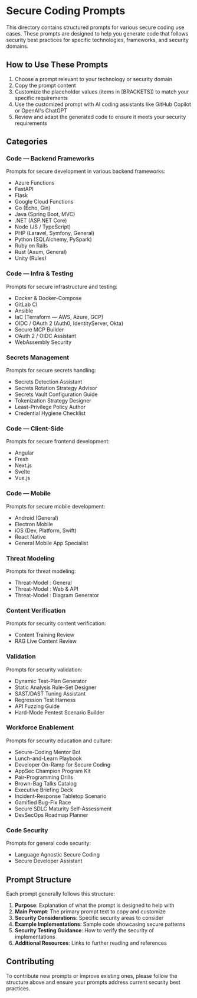 # Secure Coding Prompts

This directory contains structured prompts for various secure coding use cases. These prompts are designed to help you generate code that follows security best practices for specific technologies, frameworks, and security domains.

## How to Use These Prompts

1. Choose a prompt relevant to your technology or security domain
2. Copy the prompt content
3. Customize the placeholder values (items in [BRACKETS]) to match your specific requirements
4. Use the customized prompt with AI coding assistants like GitHub Copilot or OpenAI's ChatGPT
5. Review and adapt the generated code to ensure it meets your security requirements

## Categories

### Code — Backend Frameworks
Prompts for secure development in various backend frameworks:
- Azure Functions
- FastAPI
- Flask
- Google Cloud Functions
- Go (Echo, Gin)
- Java (Spring Boot, MVC)
- .NET (ASP.NET Core)
- Node (JS / TypeScript)
- PHP (Laravel, Symfony, General)
- Python (SQLAlchemy, PySpark)
- Ruby on Rails
- Rust (Axum, General)
- Unity (Rules)

### Code — Infra & Testing
Prompts for secure infrastructure and testing:
- Docker & Docker-Compose
- GitLab CI
- Ansible
- IaC (Terraform — AWS, Azure, GCP)
- OIDC / OAuth 2 (Auth0, IdentityServer, Okta)
- Secure MCP Builder
- OAuth 2 / OIDC Assistant
- WebAssembly Security

### Secrets Management
Prompts for secure secrets handling:
- Secrets Detection Assistant
- Secrets Rotation Strategy Advisor
- Secrets Vault Configuration Guide
- Tokenization Strategy Designer
- Least-Privilege Policy Author
- Credential Hygiene Checklist

### Code — Client-Side
Prompts for secure frontend development:
- Angular
- Fresh
- Next.js
- Svelte
- Vue.js

### Code — Mobile
Prompts for secure mobile development:
- Android (General)
- Electron Mobile
- iOS (Dev, Platform, Swift)
- React Native
- General Mobile App Specialist

### Threat Modeling
Prompts for threat modeling:
- Threat-Model : General
- Threat-Model : Web & API
- Threat-Model : Diagram Generator

### Content Verification
Prompts for security content verification:
- Content Training Review
- RAG Live Content Review

### Validation
Prompts for security validation:
- Dynamic Test-Plan Generator
- Static Analysis Rule-Set Designer
- SAST/DAST Tuning Assistant
- Regression Test Harness
- API Fuzzing Guide
- Hard-Mode Pentest Scenario Builder

### Workforce Enablement
Prompts for security education and culture:
- Secure-Coding Mentor Bot
- Lunch-and-Learn Playbook
- Developer On-Ramp for Secure Coding
- AppSec Champion Program Kit
- Pair-Programming Drills
- Brown-Bag Talks Catalog
- Executive Briefing Deck
- Incident-Response Tabletop Scenario
- Gamified Bug-Fix Race
- Secure SDLC Maturity Self-Assessment
- DevSecOps Roadmap Planner

### Code Security
Prompts for general code security:
- Language Agnostic Secure Coding
- Secure Developer Assistant

## Prompt Structure

Each prompt generally follows this structure:

1. **Purpose**: Explanation of what the prompt is designed to help with
2. **Main Prompt**: The primary prompt text to copy and customize
3. **Security Considerations**: Specific security areas to consider
4. **Example Implementations**: Sample code showcasing secure patterns
5. **Security Testing Guidance**: How to verify the security of implementations
6. **Additional Resources**: Links to further reading and references

## Contributing

To contribute new prompts or improve existing ones, please follow the structure above and ensure your prompts address current security best practices.

